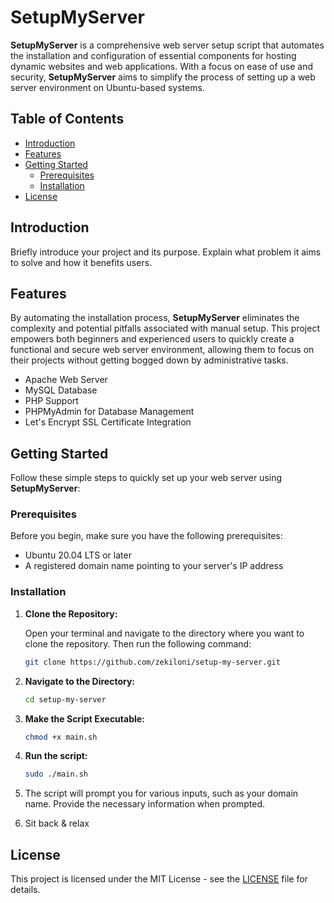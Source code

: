 # SetupMyServer

**SetupMyServer** is a comprehensive web server setup script that automates the installation and configuration of essential components for hosting dynamic websites and web applications. With a focus on ease of use and security, **SetupMyServer** aims to simplify the process of setting up a web server environment on Ubuntu-based systems.

## Table of Contents

- [Introduction](#introduction)
- [Features](#features)
- [Getting Started](#getting-started)
  - [Prerequisites](#prerequisites)
  - [Installation](#installation)
- [License](#license)

## Introduction

Briefly introduce your project and its purpose. Explain what problem it aims to solve and how it benefits users.

## Features

By automating the installation process, **SetupMyServer** eliminates the complexity and potential pitfalls associated with manual setup. This project empowers both beginners and experienced users to quickly create a functional and secure web server environment, allowing them to focus on their projects without getting bogged down by administrative tasks.

- Apache Web Server
- MySQL Database
- PHP Support
- PHPMyAdmin for Database Management
- Let's Encrypt SSL Certificate Integration

## Getting Started

Follow these simple steps to quickly set up your web server using **SetupMyServer**:

### Prerequisites

Before you begin, make sure you have the following prerequisites:

- Ubuntu 20.04 LTS or later
- A registered domain name pointing to your server's IP address

### Installation

1. **Clone the Repository:**

   Open your terminal and navigate to the directory where you want to clone the repository. Then run the following command:

   ```bash
   git clone https://github.com/zekiloni/setup-my-server.git

2. **Navigate to the Directory:**
   ```bash
   cd setup-my-server

3. **Make the Script Executable:**
   ```bash
   chmod +x main.sh

4. **Run the script:**
   ```bash
   sudo ./main.sh

5. The script will prompt you for various inputs, such as your domain name. Provide the necessary information when prompted.

6. Sit back & relax

## License

This project is licensed under the MIT License - see the [LICENSE](LICENSE.md) file for details.